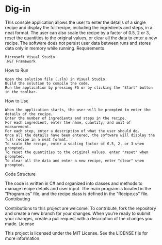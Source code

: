 # Dig-in
This console application allows the user to enter the details of a single recipe and display the full recipe, including the ingredients and steps, in a neat format. The user can also scale the recipe by a factor of 0.5, 2 or 3, reset the quantities to the original values, or clear all the data to enter a new recipe. The software does not persist user data between runs and stores data only in memory while running.
Requirements

    Microsoft Visual Studio
    .NET Framework

How to Run

    Open the solution file (.sln) in Visual Studio.
    Build the solution to compile the code.
    Run the application by pressing F5 or by clicking the "Start" button in the toolbar.

How to Use

    When the application starts, the user will be prompted to enter the details of the recipe.
    Enter the number of ingredients and steps in the recipe.
    For each ingredient, enter the name, quantity, and unit of measurement.
    For each step, enter a description of what the user should do.
    Once all the details have been entered, the software will display the full recipe in a neat format.
    To scale the recipe, enter a scaling factor of 0.5, 2, or 3 when prompted.
    To reset the quantities to the original values, enter "reset" when prompted.
    To clear all the data and enter a new recipe, enter "clear" when prompted.

Code Structure

The code is written in C# and organized into classes and methods to manage recipe details and user input. The main program is located in the "Program.cs" file, and the recipe class is defined in the "Recipe.cs" file.
Contributing

Contributions to this project are welcome. To contribute, fork the repository and create a new branch for your changes. When you're ready to submit your changes, create a pull request with a description of the changes you made.
License

This project is licensed under the MIT License. See the LICENSE file for more information.
